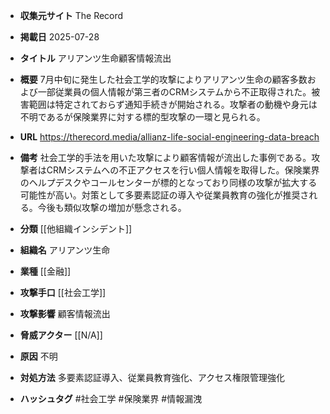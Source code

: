 - **収集元サイト**
The Record

- **掲載日**
2025-07-28

- **タイトル**
アリアンツ生命顧客情報流出

- **概要**
7月中旬に発生した社会工学的攻撃によりアリアンツ生命の顧客多数および一部従業員の個人情報が第三者のCRMシステムから不正取得された。被害範囲は特定されておらず通知手続きが開始される。攻撃者の動機や身元は不明であるが保険業界に対する標的型攻撃の一環と見られる。

- **URL**
https://therecord.media/allianz-life-social-engineering-data-breach

- **備考**
社会工学的手法を用いた攻撃により顧客情報が流出した事例である。攻撃者はCRMシステムへの不正アクセスを行い個人情報を取得した。保険業界のヘルプデスクやコールセンターが標的となっており同様の攻撃が拡大する可能性が高い。対策として多要素認証の導入や従業員教育の強化が推奨される。今後も類似攻撃の増加が懸念される。

- **分類**
[[他組織インシデント]]

- **組織名**
アリアンツ生命

- **業種**
[[金融]]

- **攻撃手口**
[[社会工学]]

- **攻撃影響**
顧客情報流出

- **脅威アクター**
[[N/A]]

- **原因**
不明

- **対処方法**
多要素認証導入、従業員教育強化、アクセス権限管理強化

- **ハッシュタグ**
#社会工学 #保険業界 #情報漏洩
